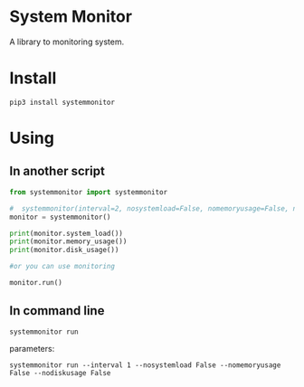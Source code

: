 # System Monitor
A library to monitoring system.
# Install
```
pip3 install systemmonitor
```
# Using
## In another script
```python
from systemmonitor import systemmonitor

#  systemmonitor(interval=2, nosystemload=False, nomemoryusage=False, nodiskusage=False)
monitor = systemmonitor()

print(monitor.system_load())
print(monitor.memory_usage())
print(monitor.disk_usage())

#or you can use monitoring

monitor.run()

```
## In command line
```console
systemmonitor run
```

parameters:
```console
systemmonitor run --interval 1 --nosystemload False --nomemoryusage False --nodiskusage False
```